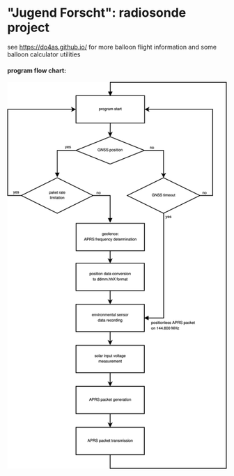 # "Jugend Forscht": radiosonde project

see https://do4as.github.io/ for more balloon flight information and some balloon calculator utilities

#### program flow chart:

![](program_flow_chart_(simplified).svg)